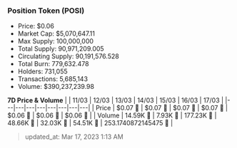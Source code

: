 
  ### Position Token (POSI)
  - Price: $0.06
  - Market Cap: $5,070,647.11
  - Max Supply: 100,000,000
  - Total Supply: 90,971,209.005
  - Circulating Supply: 90,191,576.528
  - Total Burn: 779,632.478
  - Holders: 731,055
  - Transactions: 5,685,143
  - Volume: $390,237,239.98

  **7D Price & Volume**
  | | 11&#x2F;03 | 12&#x2F;03 | 13&#x2F;03 | 14&#x2F;03 | 15&#x2F;03 | 16&#x2F;03 | 17&#x2F;03 |
  |---|---|---|---|---|---|---|---|
  | Price | $0.07 🔻 | $0.07 🔻 | $0.07 🔻 | $0.07 🚀 | $0.06 🔻 | $0.06 🔻 | $0.06 🔻 |
  | Volume | 14.59K 🔻 | 7.93K 🔻 | 177.23K 🚀 | 48.66K 🔻 | 32.03K 🔻 | 54.51K 🚀 | 253.1740872145475 🔻 |

  > updated_at: Mar 17, 2023 1:13 AM
